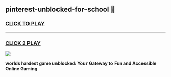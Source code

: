 
## pinterest-unblocked-for-school 👋
<h3>
<a href="https://premium.freeplayer.one?title=pinterest-unblocked-for-school&ref=14F">CLICK TO PLAY</a></h3>
<hr>

<h3>
<a href="https://premium.freeplayer.one?title=pinterest-unblocked-for-school&ref=14F">CLICK 2 PLAY</a>
  
</h3>

<a href="https://premium.freeplayer.one?title=pinterest-unblocked-for-school&ref=12F/"><img src="https://clearcache.store/games.png"></a>


**worlds hardest game unblocked: Your Gateway to Fun and Accessible Online Gaming**
